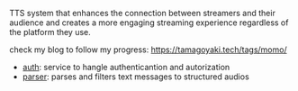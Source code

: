 
TTS system that enhances the connection between streamers and their audience and creates a more engaging streaming experience regardless of the platform they use.


check my blog to follow my progress: https://tamagoyaki.tech/tags/momo/


- [auth](./apps/auth): service to hangle authenticantion and autorization
- [parser](./apps/parse): parses and filters text messages to structured audios
